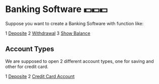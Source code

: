 # Banking Software 💵💵💵

Suppose you want to create a Banking Software with function like:

1 [Deposite](#Deposite)
2 [Withdrawal](#Withdrawal)
3 [Show Balance](#Show-Balance)

## Account Types
We are supposed to open 2 different account types, one for saving and other for credit card.

1 [Deposite](#Saving-Account)
2 [Credit Card Account](#Credit-Card-Accountl)
